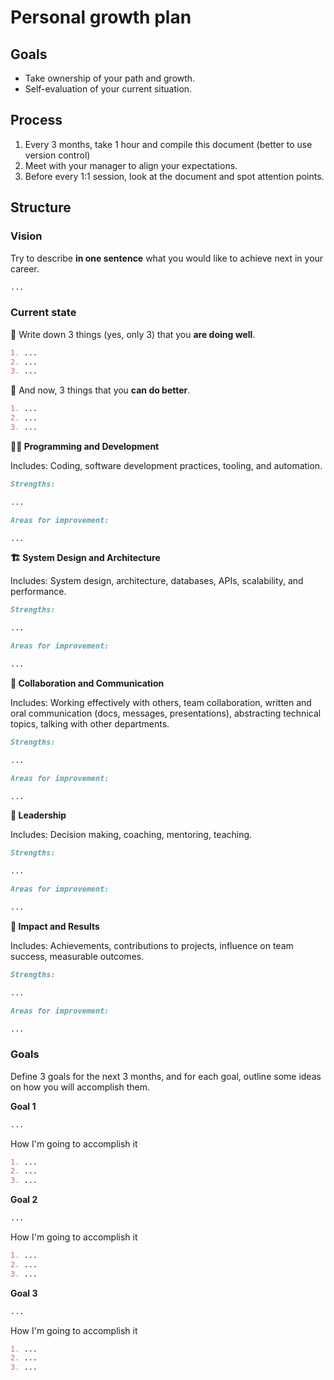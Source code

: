 # Personal growth plan

## Goals

- Take ownership of your path and growth.
- Self-evaluation of your current situation.

## Process

1. Every 3 months, take 1 hour and compile this document (better to use version control)
2. Meet with your manager to align your expectations.
3. Before every 1:1 session, look at the document and spot attention points.

## Structure

### Vision

Try to describe **in one sentence** what you would like to achieve next in your career.

```markdown
...
```

### Current state

🤩 Write down 3 things (yes, only 3) that you **are doing well**.

```markdown
1. ...
2. ...
3. ...
```

🧐 And now, 3 things that you **can do better**.

```markdown
1. ...
2. ...
3. ...
```

**🧑‍💻 Programming and Development**

Includes: Coding, software development practices, tooling, and automation.

```markdown
Strengths:

...
```

```markdown
Areas for improvement:

...
```

**🏗️ System Design and Architecture**

Includes: System design, architecture, databases, APIs, scalability, and performance.

```markdown
Strengths:

...
```

```markdown
Areas for improvement:

...
```

**🤝 Collaboration and Communication**

Includes: Working effectively with others, team collaboration, written and oral communication (docs, messages, presentations), abstracting technical topics, talking with other departments.

```markdown
Strengths:

...
```

```markdown
Areas for improvement:

...
```

**🧭 Leadership**

Includes: Decision making, coaching, mentoring, teaching.

```markdown
Strengths:

...
```

```markdown
Areas for improvement:

...
```

**🌟 Impact and Results**

Includes: Achievements, contributions to projects, influence on team success, measurable outcomes.

```markdown
Strengths:

...
```

```markdown
Areas for improvement:

...
```

### Goals

Define 3 goals for the next 3 months, and for each goal, outline some ideas on how you will accomplish them.

**Goal 1**

```markdown
...
```

How I'm going to accomplish it

```markdown
1. ...
2. ...
3. ...
```

**Goal 2**

```markdown
...
```

How I'm going to accomplish it

```markdown
1. ...
2. ...
3. ...
```

**Goal 3**

```markdown
...
```

How I'm going to accomplish it

```markdown
1. ...
2. ...
3. ...
```

